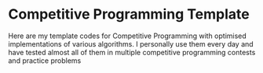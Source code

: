 # Competitive Programming Template
Here are my template codes for Competitive Programming with optimised implementations of various algorithms. I personally use them every day and have tested almost all of them in multiple competitive programming contests and practice problems
